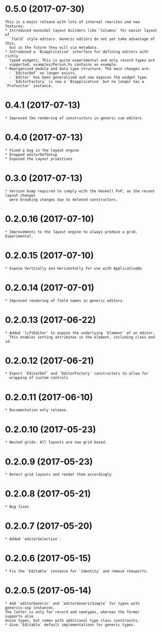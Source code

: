 # 0.5.0 (2017-07-30)
    This is a major release with lots of internal rewrites and new features:
    * Introduced monoidal layout builders like `Columns` for easier layout of
      `field` style editors. Generic editors do not yet take advantage of this,
      but in the future they will via metadata.
    * Introduced a `Biapplicative` interface for defining editors with richly
      typed widgets. This is quite experimental and only record types are
      supported, examples/Person.hs contains an example.
    * Reorganized module and data type structure. The main changes are:
      - `EditorDef` no longer exists.
      - `Editor` has been generalized and now exposes the widget type.
      - `EditorFactory` is now a `Biapplicative` but no longer has a `Profunctor` instance.
# 0.4.1 (2017-07-13)
    * Improved the rendering of constructors in generic sum editors
# 0.4.0 (2017-07-13)
    * Fixed a bug in the layout engine
    * Dropped editorDefSetup
    * Exposed the Layout primitives
# 0.3.0 (2017-07-13)
    * Version bump required to comply with the Haskell PvP, as the recent layout changes
      were breaking changes due to deleted constructors.
# 0.2.0.16 (2017-07-10)
    * Improvements to the layout engine to always produce a grid. Experimental.
# 0.2.0.15 (2017-07-10)
    * Expose Vertically and Horizontally for use with ApplicativeDo
# 0.2.0.14 (2017-07-01)
    * Improved rendering of field names in generic editors.
# 0.2.0.13 (2017-06-22)
    * Added `liftEditor` to expose the underlying `Element` of an editor.
      This enables setting attributes in the element, including class and id.
# 0.2.0.12 (2017-06-21)
    * Export `EditorDef` and `EditorFactory` constructors to allow for
      wrapping of custom controls
# 0.2.0.11 (2017-06-10)
    * Documentation only release.
# 0.2.0.10 (2017-05-23)
    * Nested grids. All layouts are now grid based.
# 0.2.0.9 (2017-05-23)
    * Detect grid layouts and render them accordingly 
# 0.2.0.8 (2017-05-21)
    * Bug fixes
# 0.2.0.7 (2017-05-20)
    * Added `editorSelection`.
# 0.2.0.6 (2017-05-15)
    * Fix the `Editable` instance for `Identity` and remove reexports.
# 0.2.0.5 (2017-05-14)

	* Add `editorGeneric` and `editorGenericSimple` for types with generics-sop instances.
	The latter is only for record and newtypes, whereas the former supports also
	Union types, but comes with additional type class constraints.
	* Give `Editable` default implementations for generic types.
